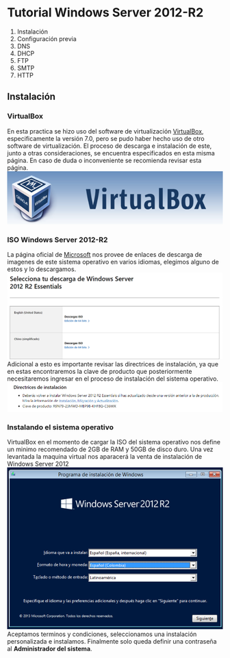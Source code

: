 # Tutorial Windows Server 2012-R2
1. Instalación
2. Configuración previa
3. DNS
4. DHCP
5. FTP
6. SMTP
7. HTTP
## Instalación
### VirtualBox
En esta practica se hizo uso del software de virtualización [VirtualBox](https://www.virtualbox.org/), especificamente la versión 7.0, pero se pudo haber hecho uso de otro software de virtualización. El proceso de descarga e instalación de este, junto a otras consideraciones, se encuentra especificados en esta misma página. En caso de duda o inconveniente se recomienda revisar esta página.  
![VirtualBox](./img/vb.png)
<br>
### ISO Windows Server 2012-R2
La página oficial de [Microsoft](https://www.microsoft.com/es-es/evalcenter/download-windows-server-2012-r2-essentials) nos provee de enlaces de descarga de imagenes de este sistema operativo en varios idiomas, elegimos alguno de estos y lo descargamos.
![ISOS](./img/isos.png) 
Adicional a esto es importante revisar las directrices de instalación, ya que en estas encontraremos la clave de producto que posteriormente necesitaremos ingresar en el proceso de instalación del sistema operativo.
![Directrices](./img/directrices.png)
### Instalando el sistema operativo
VirtualBox en el momento de cargar la ISO del sistema operativo nos define un minimo recomendado de 2GB de RAM y 50GB de disco duro. Una vez levantada la maquina virtual nos aparacerá la venta de instalación de Windows Server 2012
![](./img/w1.png)
Aceptamos terminos y condiciones, seleccionamos una instalación personalizada e instalamos. Finalmente solo queda definir una contraseña al **Administrador del sistema**.